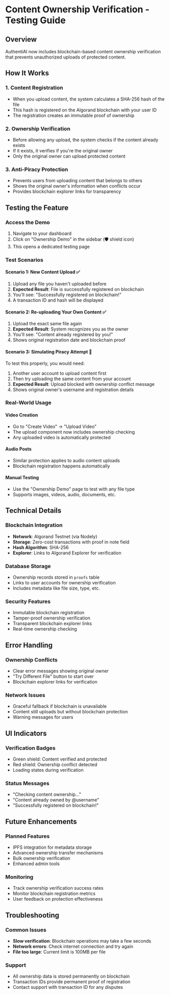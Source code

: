 # Content Ownership Verification - Testing Guide

## Overview
AuthentiAI now includes blockchain-based content ownership verification that prevents unauthorized uploads of protected content.

## How It Works

### 1. Content Registration
- When you upload content, the system calculates a SHA-256 hash of the file
- This hash is registered on the Algorand blockchain with your user ID
- The registration creates an immutable proof of ownership

### 2. Ownership Verification
- Before allowing any upload, the system checks if the content already exists
- If it exists, it verifies if you're the original owner
- Only the original owner can upload protected content

### 3. Anti-Piracy Protection
- Prevents users from uploading content that belongs to others
- Shows the original owner's information when conflicts occur
- Provides blockchain explorer links for transparency

## Testing the Feature

### Access the Demo
1. Navigate to your dashboard
2. Click on "Ownership Demo" in the sidebar (🛡️ shield icon)
3. This opens a dedicated testing page

### Test Scenarios

#### Scenario 1: New Content Upload ✅
1. Upload any file you haven't uploaded before
2. **Expected Result**: File is successfully registered on blockchain
3. You'll see: "Successfully registered on blockchain!" 
4. A transaction ID and hash will be displayed

#### Scenario 2: Re-uploading Your Own Content ✅
1. Upload the exact same file again
2. **Expected Result**: System recognizes you as the owner
3. You'll see: "Content already registered by you!"
4. Shows original registration date and blockchain proof

#### Scenario 3: Simulating Piracy Attempt 🚫
To test this properly, you would need:
1. Another user account to upload content first
2. Then try uploading the same content from your account
3. **Expected Result**: Upload blocked with ownership conflict message
4. Shows original owner's username and registration details

### Real-World Usage

#### Video Creation
- Go to "Create Video" → "Upload Video"
- The upload component now includes ownership checking
- Any uploaded video is automatically protected

#### Audio Posts
- Similar protection applies to audio content uploads
- Blockchain registration happens automatically

#### Manual Testing
- Use the "Ownership Demo" page to test with any file type
- Supports images, videos, audio, documents, etc.

## Technical Details

### Blockchain Integration
- **Network**: Algorand Testnet (via Nodely)
- **Storage**: Zero-cost transactions with proof in note field
- **Hash Algorithm**: SHA-256
- **Explorer**: Links to Algorand Explorer for verification

### Database Storage
- Ownership records stored in `proofs` table
- Links to user accounts for ownership verification
- Includes metadata like file size, type, etc.

### Security Features
- Immutable blockchain registration
- Tamper-proof ownership verification
- Transparent blockchain explorer links
- Real-time ownership checking

## Error Handling

### Ownership Conflicts
- Clear error messages showing original owner
- "Try Different File" button to start over
- Blockchain explorer links for verification

### Network Issues
- Graceful fallback if blockchain is unavailable
- Content still uploads but without blockchain protection
- Warning messages for users

## UI Indicators

### Verification Badges
- Green shield: Content verified and protected
- Red shield: Ownership conflict detected
- Loading states during verification

### Status Messages
- "Checking content ownership..."
- "Content already owned by @username"
- "Successfully registered on blockchain!"

## Future Enhancements

### Planned Features
- IPFS integration for metadata storage
- Advanced ownership transfer mechanisms
- Bulk ownership verification
- Enhanced admin tools

### Monitoring
- Track ownership verification success rates
- Monitor blockchain registration metrics
- User feedback on protection effectiveness

## Troubleshooting

### Common Issues
- **Slow verification**: Blockchain operations may take a few seconds
- **Network errors**: Check internet connection and try again
- **File too large**: Current limit is 100MB per file

### Support
- All ownership data is stored permanently on blockchain
- Transaction IDs provide permanent proof of registration
- Contact support with transaction ID for any disputes
